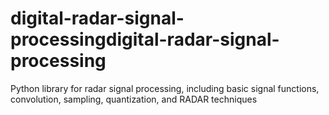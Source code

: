 # digital-radar-signal-processingdigital-radar-signal-processing
Python library for radar signal processing, including basic signal functions, convolution, sampling, quantization, and RADAR techniques
